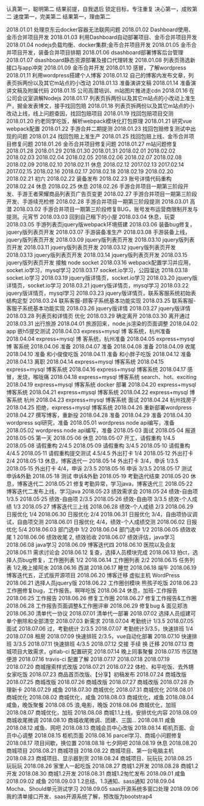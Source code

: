 认真第一，聪明第二
结果前提，自我退后
锁定目标，专注重复
决心第一，成败第二
速度第一，完美第二
结果第一，理由第二


2018.01.01 处理京东云docker容器无法联网问题
2018.01.02 Dashboard使用、金币合并项目开发
2018.01.03 利用Dashboard自动部署项目、金币合并项目开发
2018.01.04 nodejs负载均衡、docker集群;金币合并项目开发
2018.01.05 金币合并项目开发，装备合并项目排期
2018.01.06 dsashboard部署博客后台管理
2018.01.07 dsashboard静态资源部署及接口代理转发
2018.01.08 列表页筛选新接口与app冲突
2018.01.09 金币合并开发
2018.01.10 感冒，了解wordpress
2018.01.11 利用wordpress搭建个人博客
2018.01.12 自己的博客内发布文章，列表页拆两份以及其它m站点的小改动
2018.01.13 准备演讲文稿
2018.01.14 准备演讲文稿及附属代码
2018.01.15 公司高潜培训、m站图片推进走cdn
2018.01.16 在公司会议室讲解Nodejs
2018.01.17 列表页拆两份以及其它m站点的小改动上准生产，掘金发表博文，接手找回包赔
2018.01.18 列表页拆两份以及其它m站点的小改动上线，线上问题查因，找回包赔项目
2018.01.19 找回包赔项目交测
2018.01.20 约老同学吃饭，解析webpack模块化打包原理
2018.01.21 研究vue webpack配置
2018.01.22 手游合并二期提测
2018.01.23 找回包赔修复测试中出现的问题
2018.01.24 找回包赔上准生产
2018.01.25 找回包赔上线、金币合并项目修复问题
2018.01.26 金币合并项目修复问题
2018.01.27 m站问题修复
2018.01.28 
2018.01.29
2018.01.30
2018.01.31
2018.02.01
2018.02.02
2018.02.03
2018.02.04
2018.02.05
2018.02.06
2018.02.07
2018.02.08
2018.02.09
2018.02.10
2018.02.11 休息
2018.02.12
2017.02.13
2017.02.14
2017.02.15
2018.02.16
2018.02.17
2018.02.18
2018.02.19
2018.02.20
2018.02.21 初六
2018.02.22 装备发布
2018.02.23 账号详情代码重构
2018.02.24 休息
2018.02.25 休息
2018.02.26 手游合并项目一期第三阶段开发、手游王者荣耀商品列表页广告页变更
2018.02.27 手游合并项目一期第三阶段开发、手游续充检修
2018.02.28 手游合并项目一期第三阶段提测
2018.03.01 高潜
2018.03.02 手游合并项目一期第三阶段修复BUG，账号发布运营商限制开发与提测。元宵节
2018.03.03 回到自己租下的小屋
2018.03.04 休息，玩耍
2018.03.05 手游列表页jquery版webpack环境搭建
2018.03.06 装备bug修复，jquery版列表页开发
2018.03.07 手游装备准生产
2018.03.08 手游装备上线，jquery版列表页开发
2018.03.09 jquery版列表页开发
2018.03.10 jquery版列表页开发
2018.03.11 jquery版列表页开发
2018.03.12 jquery版列表页开发
2018.03.13 jquery版列表页开发
2018.03.14 jquery版列表页开发
2018.03.15 jquery版列表页开发 接触 node socket
2018.03.16 webpack配置学习并应用，socket.io学习，mysql学习
2018.03.17 socket.io学习，公园溜达
2018.03.18 socket.io学习
2018.03.19 jquery版详情页，socket.io学习
2018.03.20 jquery版详情页，socket.io学习
2018.03.21 jquery版详情页，mysql学习
2018.03.22 jquery版详情页，mysql学习
2018.03.23 jquery版详情页，联系客服系统初始表结构定型
2018.03.24 联系客服-顾客子系统基本功能实现
2018.03.25 联系客服-客服子系统基本功能实现
2018.03.26 jquery版详情
2018.03.27 jquery版详情
2018.03.28 列表页和详情页 优化
2018.03.29 确定离开
2018.03.30 离开通过
2018.03.31 出行旅游
2018.04.01 旅游回来，node.js渲染的页面调整
2018.04.02 app 嵌h5提交测试
2018.04.03 express+mysql 博 客系统，杭州准备
2018.04.04 express+mysql 博 客系统，杭州准备
2018.04.05 express+mysql 博 客系统
2018.04.06 准备
2018.04.07 准备
2018.04.08 准备
2018.04.09 收尾
2018.04.10 准备 和小俊俊吃饭
2018.04.11 准备 和小胖子吃饭
2018.04.12 准备
2018.04.13 离职
2018.04.14 express+mysql 博客系统
2018.04.15 express+mysql 博客系统
2018.04.16 express+mysql 博客系统
2018.04.17 感冒，发烧，喉咙痛
2018.04.18 express+mysql 博客系统 search、hot、exciting
2018.04.19 express+mysql 博客系统 docker 部署
2018.04.20 express+mysql 博客系统
2018.04.21 express+mysql 博客系统
2018.04.22 express+mysql 博客系统 杭州
2018.04.23 express+mysql 博客系统 面试
2018.04.24 杭州找房子
2018.04.25 拒绝，express+mysql 博客系统
2018.04.26 重新部署wordpress
2018.04.27 撰写博客，重新投
2018.04.28 准备
2018.04.29 准备
2018.04.30 wordpress sql研究，准备
2018.05.01 wordpress node api编写，准备
2018.05.02 wordpress node api编写，准备
2018.05·03 面试
2018.05·04 报道
2018.05·05 第一天
2018.05·06 休息
2018.05·07 开工，请假重构 1/4.5
2018.05·08 请假重构 2/4.5
2018.05·09 请假重构 3/4.5
2018.05·10 请假重构 4/4.5
2018.05·11 请假重构提交测试 4.5/4.5 外出打卡 1/4
2018.05·12 外出打卡 2/4
2018.05·13 休息，博客迭代一
2018.05·14 外出打卡 3/4，申诉 1/3.5
2018.05·15 外出打卡 4/4，申诉 2/3.5
2018.05·16 申诉 3/3.5
2018.05·17 测试 申诉&外勤
2018.05·18 测试 申诉&外勤
2018.05·19 考勤迭代结束
2018.05·20 休息，博客迭代二
2018.05·21 修复考勤异常，学习java，博客迭代三
2018.05·22 博客迭代二发布上线，学习java
2018.05·23 绩效需求会
2018.05·24 绩效-自由项 1/3.5
2018.05·25 绩效-自由项 2/3.5
2018.05·26 绩效-自由项 3/3.5 绩效-个人成绩 1/3
2018.05·27 博客迭代三上线
2018.06.28 绩效-个人成绩 2/3
2018.06.29 日报优化 1/4
2018.06.30 日报优化 2/4
2018.06.31 日报优化 3/4，自由项协议调试，自由项交测
2018.06.01 日报优化 4/4，绩效-个人成绩交测
2018.06.02 日报优化 5/4
2018.06.03 部门选中 1/2
2018.06.04 部门选中 1/2
2018.06.05 绩效收尾 1
2018.06.06 绩效收尾 2, 绩效验收
2018.06.07 绩效评估，java学习
2018.06.08 java学习
2018.06.09 博客迭代四
2018.06.10 医院以及会友
2018.06.11 需求讨论会
2018.06.12 复查，选择人员模块完成
2018.06.13 拍ct，选择人员bug修复，工作圈列表 1/2
2018.06.14 工作圈列表 2/2
2018.06.15 任务列表 1/2,晚上接阿水
2018.06.16 西湖
2018.06.17 睡觉
2018.06.18 端午
2018.06.19 博客迭代五，正式版开源项目
2018.06.20 博客迁移 虚拟主机 WordPress
2018.06.21 选择人员jquery版
2018.06.22 工作圈创模块 熊孩子吃饭
2018.06.23 工作圈修复bug，工作报告。啊咩吃饭
2018.06.24 休息，加班-工作报告
2018.06.25 工作报告
2018.06.26 修复工作圈
2018.06.27 修复工作报告&工作圈
2018.06.28 工作报告页面调整&工作圈评审
2018.06.29 修复bug & 面见郑浩
2018.06.30 清单代一协议
2018.07.01 清单代一部署
2018.07.02 选择人员组建可单个删除和全部清空
2018.07.03 新需求
2018.07.04 考勤统计 1/3.5
2018.07.05 面试
2018.07.06 过，考勤统计 2/3.5
2018.07.07 考勤统计3/3.5，快速排班 1/4
2018.07.08 租房
2018.07.09 快速排班 2/3.5，vue自动化部署
2018.07.10 快速排班 3/3.5
2018.07.11 快速排班 4/3.5
2018.07.12 交接 手续 换 迁移
2018.07.13 商城项目大致需求，gitlab-ci 配置研究
2018.07.14 晚上同事聚餐 
2018.07.15 市区随便游
2018.07.16 travis-ci 配置了解
2018.07.17
2018.07.18
2018.07.19 
2018.07.20 商城搜索样式改版
2018.07.21 
2018.07.22 体检、和平吃饭、去外甥女家吃饭
2018.07.23 商品首页改版、【分享】初稿发布
2018.07.24 商城改版
2018.07.25 商城改版
2018.07.26 商城改版
2018.07.27 商城改版
2018.07.28 办理新卡
2018.07.29 咸鱼
2018.07.30 商城优化
2018.07.31 商城优化
2018.08.01 商城优化
2018.08.02 商城优化，咸鱼
2018.08.03 商城优化，咸鱼
2018.08.04 咸鱼，晚饭聚餐
2018.08.05 浪,电影，晚饭
2018.08.06 商城优化，加班
2018.08.07 商城优化，加班
2018.08.08 商城1.1上线，安排优化内容
2018.08.09 商城收尾微调
2018.08.10 商城收尾微调、团建、三国...
2018.08.11 咸鱼
2018.08.12 咸鱼、网吧
2018.08.13 商城会员中心改版
2018.08.14 柜机页面、会员中心调整
2018.08.15 柜机页面
2018.08.16 parcel学习、商城小问题修复
2018.08.17 项目间歇，换位置
2018.08.18 七夕网吧
2018.08.19 休息
2018.08.20 商城项目
2018.08.21 商城项目
2018.08.22 商城项目、第一台电脑主机
2018.08.23 商城项目、显示器到货
2018.08.24 商城项目、玩玩玩
2018.08.25 玩玩玩
2018.08.26 家里人一起吃饭
2018.08.27 商城1.2开发
2018.08.28 商城1.2开发
2018.08.30 商城1.2开发
2018.08.31 商城1.2匆忙发布
2018.09.01 咸鱼
2018.09.02 咸鱼
2018.09.03 1.2总结、1.3通知、sass通知
2018.09.04 Mocha、Should单元测试学习
2018.09.05 saas开源系统多窗口处理
2018.09.06 我的清单接口开发、saas开源系统了解，预改版为bootstrap4
